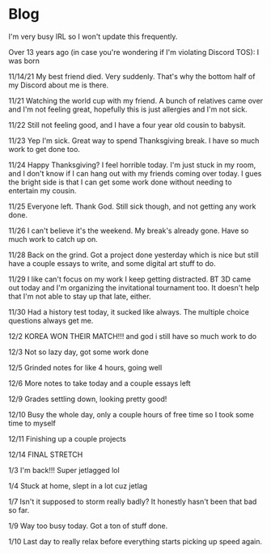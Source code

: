 # Blog

I'm very busy IRL so I won't update this frequently.

Over 13 years ago (in case you're wondering if I'm violating Discord TOS): I was born

11/14/21 My best friend died. Very suddenly. That's why the bottom half of my Discord about me is there.

11/21 Watching the world cup with my friend. A bunch of relatives came over and I'm not feeling great, hopefully this is just allergies and I'm not sick.

11/22 Still not feeling good, and I have a four year old cousin to babysit.

11/23 Yep I'm sick. Great way to spend Thanksgiving break. I have so much work to get done too.

11/24 Happy Thanksgiving? I feel horrible today. I'm just stuck in my room, and I don't know if I can hang out with my friends coming over today. I gues the bright side is that I can get some work done without needing to entertain my cousin.

11/25 Everyone left. Thank God. Still sick though, and not getting any work done.

11/26 I can't believe it's the weekend. My break's already gone. Have so much work to catch up on.

11/28 Back on the grind. Got a project done yesterday which is nice but still have a couple essays to write, and some digital art stuff to do.

11/29 I like can't focus on my work I keep getting distracted. BT 3D came out today and I'm organizing the invitational tournament too. It doesn't help that I'm not able to stay up that late, either.

11/30 Had a history test today, it sucked like always. The multiple choice questions always get me.

12/2 KOREA WON THEIR MATCH!!! and god i still have so much work to do

12/3 Not so lazy day, got some work done

12/5 Grinded notes for like 4 hours, going well

12/6 More notes to take today and a couple essays left

12/9 Grades settling down, looking pretty good!

12/10 Busy the whole day, only a couple hours of free time so I took some time to myself

12/11 Finishing up a couple projects

12/14 FINAL STRETCH

1/3 I'm back!!! Super jetlagged lol

1/4 Stuck at home, slept in a lot cuz jetlag

1/7 Isn't it supposed to storm really badly? It honestly hasn't been that bad so far.

1/9 Way too busy today. Got a ton of stuff done.

1/10 Last day to really relax before everything starts picking up speed again.
